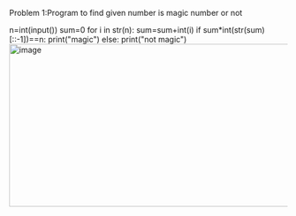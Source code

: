 Problem 1:Program to find given number is magic number or not

n=int(input())
sum=0
for i in str(n):
    sum=sum+int(i)
if sum*int(str(sum)[::-1])==n:
    print("magic")
else:
    print("not magic")   
    <img width="1083" height="294" alt="image" src="https://github.com/user-attachments/assets/b56093e6-e106-4d40-9cea-5e6a0febb17b" />
